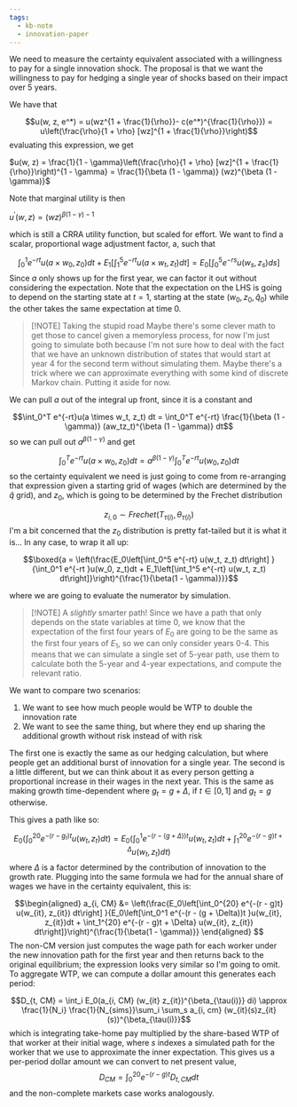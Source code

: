 ```yaml
---
tags:
  - kb-note
  - innovation-paper
---
```

We need to measure the certainty equivalent associated with a willingness to pay for a single innovation shock. The proposal is that we want the willingness to pay for hedging a single year of shocks based on their impact over 5 years.

We have that

$$u(w, z, e^*) = u(wz^{1 + \frac{1}{\rho}}- c(e^*)^{\frac{1}{\rho}}) = u\left(\frac{\rho}{1 + \rho} [wz]^{1 + \frac{1}{\rho}}\right)$$
evaluating this expression, we get

$u(w, z) = \frac{1}{1 - \gamma}\left(\frac{\rho}{1 + \rho} [wz]^{1 + \frac{1}{\rho}}\right)^{1 - \gamma} = \frac{1}{\beta (1 - \gamma)} (wz)^{\beta (1 - \gamma)}$

Note that marginal utility is then

$u^\prime (w, z) = (wz)^{\beta(1- \gamma) - 1}$

which is still a CRRA utility function, but scaled for effort. We want to find a scalar, proportional wage adjustment factor, a, such that

$$\int_0^1 e^{-rt}u(a \times w_0, z_0)dt + E_1\left[\int_1^5  e^{-rt}u(a \times w_t, z_t) dt\right] = E_0\left[\int_0^5 e^{-rs} u(w_s , z_s) ds\right]$$
Since $a$ only shows up for the first year, we can factor it out without considering the expectation. Note that the expectation on the LHS is going to depend on the starting state at $t = 1$, starting at the state $(w_0, z_0, \hat{q}_0)$ while the other takes the same expectation at time $0$. 

> [!NOTE] Taking the stupid road
> Maybe there's some clever math to get those to cancel given a memoryless process, for now I'm just going to simulate both because I'm not sure how to deal with the fact that we have an unknown distribution of states that would start at year 4 for the second term without simulating them. Maybe there's a trick where we can approximate everything with some kind of discrete Markov chain. Putting it aside for now.

We can pull $a$ out of the integral up front, since it is a constant and 

$$\int_0^T e^{-rt}u(a \times w_t, z_t) dt = \int_0^T e^{-rt} \frac{1}{\beta (1 - \gamma)} (aw_tz_t)^{\beta (1 - \gamma)} dt$$
so we can pull out $a^{\beta (1 - \gamma)}$ and get 

$$\int_0^T e^{-rt}u(a \times w_0, z_0) dt = a^{\beta (1 - \gamma)} \int_0^T e^{-rt}u(w_0, z_0) dt$$ so the certainty equivalent we need is just going to come from re-arranging that expression given a starting grid of wages (which are determined by the $\hat{q}$ grid), and $z_0$, which is going to be determined by the Frechet distribution 

$$z_{i, 0} \sim Frechet(T_{\tau(i)}, \theta_{\tau(i)})$$
I'm a bit concerned that the $z_0$ distribution is pretty fat-tailed but it is what it is... In any case, to wrap it all up: 

$$\boxed{a = \left(\frac{E_0\left[\int_0^5 e^{-rt} u(w_t, z_t) dt\right] }{\int_0^1 e^{-rt }u(w_0, z_t)dt + E_1\left[\int_1^5 e^{-rt} u(w_t, z_t) dt\right]}\right)^{\frac{1}{\beta(1 - \gamma)}}}$$

where we are going to evaluate the numerator by simulation.

> [!NOTE] A _slightly_ smarter path!
> Since we have a path that only depends on the state variables at time $0$, we know that the expectation of the first four years of $E_0$ are going to be the same as the first four years of $E_1$, so we can only consider years 0-4. This means that we can simulate a single set of 5-year path, use them to calculate both the 5-year and 4-year expectations, and compute the relevant ratio.

We want to compare two scenarios:
1. We want to see how much people would be WTP to double the innovation rate
2. We want to see the same thing, but where they end up sharing the additional growth without risk instead of with risk

The first one is exactly the same as our hedging calculation, but where people get an additional burst of innovation for a single year. The second is a little different, but we can think about it as every person getting a proportional increase in their wages in the next year. This is the same as making growth time-dependent where $g_t = g + \Delta$, if $t \in [0, 1]$ and $g_t = g$ otherwise. 

This gives a path like so:

$$E_0\left(\int_0^{20} e^{-(r - g_t)t }u(w_t, z_t) dt\right) = E_0\left(\int_0^1 e^{-(r - (g + \Delta))t }u(w_t, z_t)dt + \int_1^{20} e^{-(r - g)t + \Delta} u(w_t, z_t) dt\right)$$
where $\Delta$ is a factor determined by the contribution of innovation to the growth rate. Plugging into the same formula we had for the annual share of wages we have in the certainty equivalent, this is:

$$\begin{aligned}
a_{i, CM} &= \left(\frac{E_0\left[\int_0^{20} e^{-(r - g)t} u(w_{it}, z_{it}) dt\right] }{E_0\left[\int_0^1 e^{-(r - (g + \Delta))t }u(w_{it}, z_{it})dt + \int_1^{20} e^{-(r - g)t + \Delta} u(w_{it}, z_{it}) dt\right]}\right)^{\frac{1}{\beta(1 - \gamma)}}
\end{aligned}
$$
The non-CM version just computes the wage path for each worker under the new innovation path for the first year and then returns back to the original equilibrium; the expression looks very similar so I'm going to omit. To aggregate WTP, we can compute a dollar amount this generates each period:

$$D_{t, CM} = \int_i E_0(a_{i, CM} (w_{it} z_{it})^{\beta_{\tau(i)}} di) \approx \frac{1}{N_i} \frac{1}{N_{sims}}\sum_i \sum_s a_{i, cm} (w_{it}(s)z_{it}(s))^{\beta_{\tau(i)}}$$
which is integrating take-home pay multiplied by the share-based WTP of that worker at their initial wage, where $s$ indexes a simulated path for the worker that we use to approximate the inner expectation. This gives us a per-period dollar amount we can convert to net present value, 
$$D_{CM} = \int_0^{20}e^{-(r - g)t} D_{t, CM} dt$$
and the non-complete markets case works analogously.